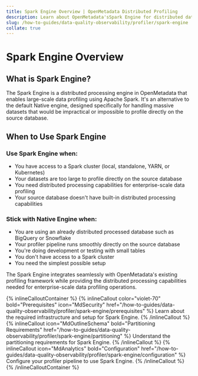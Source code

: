 ```yaml
---
title: Spark Engine Overview | OpenMetadata Distributed Profiling
description: Learn about OpenMetadata'sSpark Engine for distributed data profiling of large-scale datasets using Apache Spark.
slug: /how-to-guides/data-quality-observability/profiler/spark-engine
collate: true
---
```


# Spark Engine Overview

## What is Spark Engine?

The Spark Engine is a distributed processing engine in OpenMetadata that enables large-scale data profiling using Apache Spark. It's an alternative to the default Native engine, designed specifically for handling massive datasets that would be impractical or impossible to profile directly on the source database.

## When to Use Spark Engine

### Use Spark Engine when:

- You have access to a Spark cluster (local, standalone, YARN, or Kubernetes)
- Your datasets are too large to profile directly on the source database
- You need distributed processing capabilities for enterprise-scale data profiling
- Your source database doesn't have built-in distributed processing capabilities

### Stick with Native Engine when:

- You are using an already distributed processed database such as BigQuery or Snowflake
- Your profiler pipeline runs smoothly directly on the source database
- You're doing development or testing with small tables
- You don't have access to a Spark cluster
- You need the simplest possible setup

The Spark Engine integrates seamlessly with OpenMetadata's existing profiling framework while providing the distributed processing capabilities needed for enterprise-scale data profiling operations.

{% inlineCalloutContainer %}
 {% inlineCallout
  color="violet-70"
  bold="Prerequisites"
  icon="MdSecurity"
  href="/how-to-guides/data-quality-observability/profiler/spark-engine/prerequisites" %}
  Learn about the required infrastructure and setup for Spark Engine.
 {% /inlineCallout %}
 {% inlineCallout
    icon="MdOutlineSchema"
    bold="Partitioning Requirements"
    href="/how-to-guides/data-quality-observability/profiler/spark-engine/partitioning" %}
    Understand the partitioning requirements for Spark Engine.
 {% /inlineCallout %}
 {% inlineCallout
    icon="MdAnalytics"
    bold="Configuration"
    href="/how-to-guides/data-quality-observability/profiler/spark-engine/configuration" %}
    Configure your profiler pipeline to use Spark Engine.
 {% /inlineCallout %}
{% /inlineCalloutContainer %} 